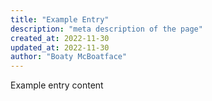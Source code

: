 ```yaml
---
title: "Example Entry"
description: "meta description of the page"
created_at: 2022-11-30
updated_at: 2022-11-30
author: "Boaty McBoatface"
---
```


Example entry content
